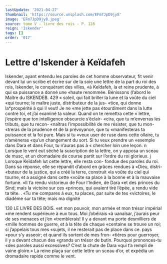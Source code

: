 ```yaml
---
lastUpdate: '2021-04-27'
thumbnail: 'https://source.unsplash.com/EFm7JpD9jy8'
image: 'EFm7JpD9jy8.jpeg'
source: tome V - livre des rois - P. 128
reign: 'Iskender'
tags: []
order: '017'
---
```


# Lettre d'Iskender à Keïdafeh

Iskender, ayant entendu les paroles de cet homme
observateur, fit venir devant lui un scribe et écrire
sur de la soie une lettre de la part du roi des rois, Iskender, le conquérant des villes, «à Keïdafeh, la
et reine prudente, à qui sa puissance a donné une «haute renommée. Bénissons (l’abord le Maître du
lSKENDEB. 429 « soleil, qui fait briller la lune et la voûte du ciel
«qui tourne; le maître juste, distributeur de la jus- «tice, qui donne la\*prospérité à qui il veut! Je ne «me jette pas étourdiment dans la lutte contre toi, et j’ai examiné ta valeur. Quand on te remettra cette
« lettre, j’espère que ton intelligence obscurcie s’éclair-
«cira, que tu m’enverras les tributs, que tu recon- «naîtras l’impossibilité de me résister, que tu mon-
«treras de la prudence et de la prévoyance, que tu «manifesteras ta puissance et la foi pure. Mais si tu «veux user de ruse dans cette ollaire, tu n’amèneras «qu’un changement du sort. Si tu veux prendre un «exemple dans Dara et dans Four, tu n’auras pas à
« chercher loin une leçon. n Lorsque le vent eut séché
la suscription de la lettre, on y apposa un sceau de musc, et un dromadaire de course partit sur l’ordre
du roi glorieux. j Lorsque Keïdafeh lut cette lettre, elle resta con-
fondue des paroles du roi. Dans sa réponse, elle se répandit d’abord en grâces rendues à «Dieu, distri-
«buteur de la justice, qui a créé la terre, construit
«la voûte du ciel qui tourne, et a assigné dans cette «voûte sa place à la bonne et à la mauvaise fortune.
«Il t’a rendu victorieux de Four l’Indien, de Dara
«et des princes du Sind; mais la victoire sur ces «princes, qui avaient tiré l’épée, a rendu vide ta tête. .
«Tu me compares à eux, tu places, par suite de tes «victoires, le diadème sur ta tête; mais ma dignité

130 LE LIVRE DES BOIS.
«et mon pouvoir, mon armée et mon trésor impérial
«me rendent supérieure à eux tous. Moi j’obéirais
«à uanaîsar, j’aurais peur de ses menaces et j’en
«tremblerais! Il y a devant ma porte desmilliers de
«mille hommes de guerre, et à la tête de chaque
«centaine se trouve un roi; si j’appelais tous mes
«sujets, il ne resterait pas de place dans ce. pays «pour s’y asseoir; et quand ils sortent de mes fron-
«tières pour guerroyer, il y a devant chacun des «grands un trésor de butin. Pourquoi prononces-tu «des paroles aussi excessives? C’est la chute de Dara «qui t’a rempli de vaine gloire.» La reine plaça sur cette lettre un sceau d’or, et expédia un dromadaire rapide comme le vent.
